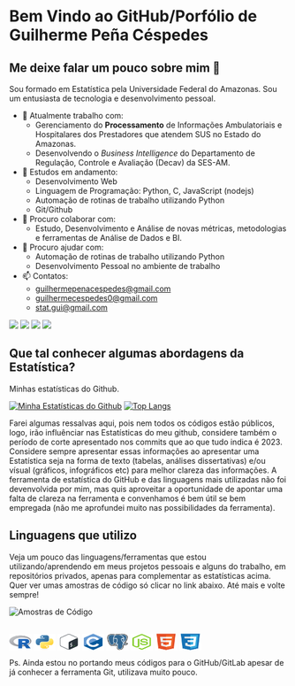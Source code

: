 # Bem Vindo ao GitHub/Porfólio de Guilherme Peña Céspedes
## Me deixe falar um pouco sobre mim 👋
Sou formado em Estatística pela Universidade Federal do Amazonas. Sou um entusiasta de tecnologia e desenvolvimento pessoal.
- 🔭 Atualmente trabalho com:
  - Gerenciamento do **Processamento** de Informações Ambulatoriais e Hospitalares dos Prestadores que atendem SUS no Estado do Amazonas.
  - Desenvolvendo o *Business Intelligence* do Departamento de Regulação, Controle e Avaliação (Decav) da SES-AM.
- 🌱 Estudos em andamento:
  - Desenvolvimento Web
  - Linguagem de Programação: Python, C, JavaScript (nodejs)
  - Automação de rotinas de trabalho utilizando Python
  - Git/Github
- 👯 Procuro colaborar com:
  - Estudo, Desenvolvimento e Análise de novas métricas, metodologias e ferramentas de Análise de Dados e BI.
- 🤔 Procuro ajudar com:
  - Automação de rotinas de trabalho utilizando Python
  - Desenvolvimento Pessoal no ambiente de trabalho
- 📫 Contatos:
  - guilhermepenacespedes@gmail.com
  - guilhermecespedes0@gmail.com
  - stat.gui@gmail.com

<div> 
  <a href="https://www.youtube.com/channel/" target="_blank"><img src="https://img.shields.io/badge/YouTube-FF0000?style=for-the-badge&logo=youtube&logoColor=white" target="_blank"></a>
  <!-- <a href="https://instagram.com/cespedesgp" target="_blank"><img src="https://img.shields.io/badge/-Instagram-%23E4405F?style=for-the-badge&logo=instagram&logoColor=white" target="_blank"></a> -->
  <!-- <a href="https://www.twitch.tv/rafaballerinii" target="_blank"><img src="https://img.shields.io/badge/Twitch-9146FF?style=for-the-badge&logo=twitch&logoColor=white" target="_blank"></a> -->
  <!-- <a href="https://discord.gg/wagxzStdcR" target="_blank"><img src="https://img.shields.io/badge/Discord-7289DA?style=for-the-badge&logo=discord&logoColor=white" target="_blank"></a> -->
  <a href = "mailto:guilhermepenacespedes@gmail.com"><img src="https://img.shields.io/badge/-Gmail-%23333?style=for-the-badge&logo=gmail&logoColor=white" target="_blank"></a>
  <a href="https://www.linkedin.com/in/cespedesgp" target="_blank"><img src="https://img.shields.io/badge/-LinkedIn-%230077B5?style=for-the-badge&logo=linkedin&logoColor=white" target="_blank"></a> 
  <a href="https://wa.me/5592981990510" target="_blank"><img src="https://img.shields.io/badge/WhatsApp-25D366?style=for-the-badge&logo=whatsapp&logoColor=white" target="_blank"></a> 
</div>

## Que tal conhecer algumas abordagens da Estatística?
Minhas estatísticas do Github.

[![Minha Estatísticas do Github](https://github-readme-stats.vercel.app/api?username=cespedesgp&show_icons=true&count_private=true)](https://github.com/anuraghazra/github-readme-stats)
[![Top Langs](https://github-readme-stats.vercel.app/api/top-langs/?username=cespedesgp&layout=compact&count_private=true)](https://github.com/anuraghazra/github-readme-stats)

Farei algumas ressalvas aqui, pois nem todos os códigos estão públicos, logo, irão influênciar nas Estatísticas do meu github, considere também o período de corte apresentado nos commits que ao que tudo indica é 2023. Considere sempre apresentar essas informações ao apresentar uma Estatística seja na forma de texto (tabelas, análises dissertativas) e/ou vísual (gráficos, infográficos etc) para melhor clareza das informações. A ferramenta de estatística do GitHub e das linguagens mais utilizadas não foi devenvolvida por mim, mas quis aproveitar a oportunidade de apontar uma falta de clareza na ferramenta e convenhamos é  bem útil se bem empregada (não me aprofundei muito nas possibilidades da ferramenta).

## Linguagens que utilizo
Veja um pouco das linguagens/ferramentas que estou utilizando/aprendendo em meus projetos pessoais e alguns do trabalho, em repositórios privados, apenas para complementar as estatísticas acima. Quer ver umas amostras de código só clicar no link abaixo. Até mais e volte sempre!

![Amostras de Código](https://github.com/cespedesgp/cespedesgp/tree/main/amostras)

<div style="display: inline_block"><br>
  <img align="center" alt="React" height="30" width="40" src="https://github.com/devicons/devicon/blob/master/icons/r/r-original.svg">
  <img align="center" alt="Python" height="30" width="40" src="https://raw.githubusercontent.com/devicons/devicon/master/icons/python/python-original.svg">
  <img align="center" alt="CSS" height="30" width="40" src="https://github.com/devicons/devicon/blob/master/icons/bash/bash-original.svg">
  <img align="center" alt="CSS" height="30" width="40" src="https://github.com/devicons/devicon/blob/master/icons/c/c-original.svg">
  <img align="center" alt="CSS" height="30" width="40" src="https://github.com/devicons/devicon/blob/master/icons/postgresql/postgresql-original.svg">
  <img align="center" alt="CSS" height="30" width="40" src="https://github.com/devicons/devicon/blob/master/icons/nodejs/nodejs-original.svg">
  <img align="center" alt="HTML" height="30" width="40" src="https://raw.githubusercontent.com/devicons/devicon/master/icons/html5/html5-original.svg">
  <img align="center" alt="CSS" height="30" width="40" src="https://raw.githubusercontent.com/devicons/devicon/master/icons/css3/css3-original.svg">
<!--   <img align="right" alt="Inserir da foto" height="150" style="border-radius:50px;" src="link_da_foto?width=676&height=676">
</div> -->

Ps. Ainda estou no portando meus códigos para o GitHub/GitLab apesar de já conhecer a ferramenta Git, utilizava muito pouco.
